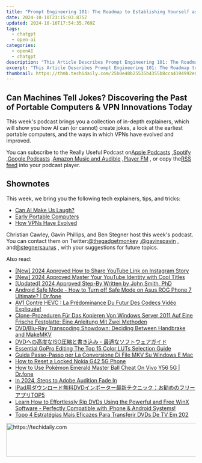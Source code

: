 ```yaml
---
title: "Prompt Engineering 101: The Roadmap to Establishing Yourself as an Expert"
date: 2024-10-10T23:15:03.875Z
updated: 2024-10-16T17:54:35.769Z
tags:
  - chatgpt
  - open-ai
categories:
  - openAI
  - chatgpt
description: "This Article Describes Prompt Engineering 101: The Roadmap to Establishing Yourself as an Expert"
excerpt: "This Article Describes Prompt Engineering 101: The Roadmap to Establishing Yourself as an Expert"
thumbnail: https://thmb.techidaily.com/25b0e40b25535b4355b8cca4194992e02cab9c78ac10458526a89f4c7d70d265.jpg
---
```


## Can Machines Tell Jokes? Discovering the Past of Portable Computers & VPN Innovations Today

 This week's podcast brings you a collection of in-depth explainers, which will show you how AI can (or cannot) create jokes, a look at the earliest portable computers, and the ways in which VPNs have evolved and improved.

 You can subscribe to the Really Useful Podcast on[Apple Podcasts](https://podcasts.apple.com/gb/podcast/the-really-useful-podcast/id1437847131?mt=2) ,[Spotify](https://open.spotify.com/show/283gDxLd6OTNEpRq6tN7ha) ,[Google Podcasts](https://www.google.com/podcasts?feed=aHR0cHM6Ly9hbmNob3IuZm0vcy8zMWJlNDcwL3BvZGNhc3QvcnNz) ,[Amazon Music and Audible](https://music.amazon.co.uk/podcasts/20ab73d4-5da2-46c7-a17f-dc6eb39bdb48/The-Really-Useful-Podcast) ,[Player FM](https://player.fm/series/the-really-useful-podcast-2491856) , or copy the[RSS feed](https://feeds.transistor.fm/the-really-useful-podcast) into your podcast player.

## Shownotes

 This week, we bring you the following tech explainers, tips, and tricks:

* [Can AI Make Us Laugh?](https://www.makeuseof.com/can-ai-make-us-laugh/)
* [Early Portable Computers](https://www.makeuseof.com/who-invented-the-laptop-early-portable-computers-that-kickstarted-mobile-working/)
* [How VPNs Have Evolved](https://www.makeuseof.com/vpn-evolution-ways-vpns-have-become-even-more-private/)

 Christian Cawley, Gavin Phillips, and Ben Stegner host this week's podcast. You can contact them on Twitter:[@thegadgetmonkey](https://twitter.com/thegadgetmonkey) ,[@gavinspavin](https://twitter.com/gavinspavin) , and[@stegnersaurus](https://twitter.com/stegnersaurus) , with your suggestions for future topics.

<ins class="adsbygoogle"
     style="display:block"
     data-ad-format="autorelaxed"
     data-ad-client="ca-pub-7571918770474297"
     data-ad-slot="1223367746"></ins>

<ins class="adsbygoogle"
     style="display:block"
     data-ad-client="ca-pub-7571918770474297"
     data-ad-slot="8358498916"
     data-ad-format="auto"
     data-full-width-responsive="true"></ins>

<span class="atpl-alsoreadstyle">Also read:</span>
<div><ul>
<li><a href="https://instagram-clips.techidaily.com/new-2024-approved-how-to-share-youtube-link-on-instagram-story/"><u>[New] 2024 Approved How to Share YouTube Link on Instagram Story</u></a></li>
<li><a href="https://youtube-sure.techidaily.com/024-approved-master-your-youtube-identity-with-cool-titles/"><u>[New] 2024 Approved Master Your YouTube Identity with Cool Titles</u></a></li>
<li><a href="https://fox-glue.techidaily.com/updated-2024-approved-step-by-written-by-john-smith-phd/"><u>[Updated] 2024 Approved Step-By Written by John Smith, PhD</u></a></li>
<li><a href="https://howto.techidaily.com/android-safe-mode-how-to-turn-off-safe-mode-on-asus-rog-phone-7-ultimate-drfone-by-drfone-fix-android-problems-fix-android-problems/"><u>Android Safe Mode - How to Turn off Safe Mode on Asus ROG Phone 7 Ultimate? | Dr.fone</u></a></li>
<li><a href="https://tech-revival.techidaily.com/av1-contre-hevc-la-predominance-du-futur-des-codecs-video-expliquee/"><u>AV1 Contre HEVC : La Prédominance Du Futur Des Codecs Vidéo Expliquée!</u></a></li>
<li><a href="https://win-advanced.techidaily.com/clone-prozeduren-fur-das-kopieren-von-windows-server-2011-auf-eine-frische-festplatte-eine-anleitung-mit-zwei-methoden/"><u>Clone-Prozeduren Für Das Kopieren Von Windows Server 2011 Auf Eine Frische Festplatte: Eine Anleitung Mit Zwei Methoden</u></a></li>
<li><a href="https://tech-revival.techidaily.com/dvdblu-ray-transcoding-showdown-deciding-between-handbrake-and-makemkv/"><u>DVD/Blu-Ray Transcoding Showdown: Deciding Between Handbrake and MakeMKV</u></a></li>
<li><a href="https://tech-revival.techidaily.com/1725285800848-dvdiso/"><u>DVDへの高度なISO圧縮と書き込み - 最適なソフトウェアガイド</u></a></li>
<li><a href="https://extra-hints.techidaily.com/essential-gopro-editing-the-top-15-color-luts-selection-guide/"><u>Essential GoPro Editing The Top 15 Color LUTs Selection Guide</u></a></li>
<li><a href="https://tech-revival.techidaily.com/guida-passo-passo-per-la-conversione-di-file-mkv-su-windows-e-mac/"><u>Guida Passo-Passo per La Conversione Di File MKV Su Windows E Mac</u></a></li>
<li><a href="https://easy-unlock-android.techidaily.com/how-to-reset-a-locked-nokia-g42-5g-phone-by-drfone-android/"><u>How to Reset a Locked Nokia G42 5G Phone</u></a></li>
<li><a href="https://change-location.techidaily.com/how-to-use-pokemon-emerald-master-ball-cheat-on-vivo-y56-5g-drfone-by-drfone-virtual-android/"><u>How to Use Pokémon Emerald Master Ball Cheat On Vivo Y56 5G | Dr.fone</u></a></li>
<li><a href="https://fox-http.techidaily.com/in-2024-steps-to-adobe-audition-fade-in/"><u>In 2024, Steps to Adobe Audition Fade In</u></a></li>
<li><a href="https://tech-revival.techidaily.com/ipaddvdtop5/"><u>IPad用ダウンロード無料DVDインポーター最新テクニック：お勧めのフリーアプリTOP5</u></a></li>
<li><a href="https://tech-revival.techidaily.com/learn-how-to-effortlessly-rip-dvds-using-the-powerful-and-free-winx-software-perfectly-compatible-with-iphone-and-android-systems/"><u>Learn How to Effortlessly Rip DVDs Using the Powerful and Free WinX Software - Perfectly Compatible with iPhone & Android Systems!</u></a></li>
<li><a href="https://tech-revival.techidaily.com/topo-4-estrategias-mais-eficazes-para-transferir-dvds-de-tv-em-202/"><u>Topo 4 Estratégias Mais Eficazes Para Transferir DVDs De TV Em 202</u></a></li>
</ul></div>

<!-- affiliate ads begin -->
<a href="https://bluettius.sjv.io/c/5597632/2139119/17108" target="_top" id="2139119">
  <img src="//a.impactradius-go.com/display-ad/17108-2139119" border="0" alt="https://techidaily.com" width="728" height="90"/>
</a>
<img height="0" width="0" src="https://bluettius.sjv.io/i/5597632/2139119/17108" style="position:absolute;visibility:hidden;" border="0" />
<!-- affiliate ads end -->

